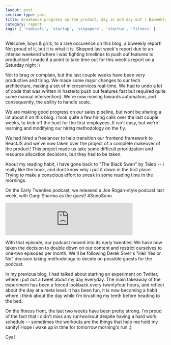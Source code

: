 ```yaml
---
layout: post
section-type: post
title: Breakneck progress on the product, day in and day out | Biweekly Report 140, 141
category: report
tags: [ 'radicali', 'startup', 'singapore', 'startup', 'fitness' ]
---
```


Welcome, boys & girls, to a rare occurence on this blog, a biweekly report! Not proud of it, but it is what it is. Skipped last week's report due to an intense weekend where i was fighting timelines to push out features to production! i made it a point to take time out for this week's report on a Saturday night :)

Not to brag or complain, but the last couple weeks have been very productive and tiring. We made some major changes to our tech architecture, making a set of microservices real-time. We had to undo a lot of code that was written in haste(to push out features fast but required quite some manual intervention). We're now moving towards automation, and consequently, the ability to handle scale.

We are making good progress on our sales pipeline, but wont be sharing a lot about it on this blog. i took quite a few hiring calls over the last couple weeks, to kick off the hunt for the first employees. It isn't easy, but we're learning and modifying our hiring methodology on the fly.

We had hired a freelancer to help transition our frontend framework to ReactJS and we've now taken over the project of a complete makeover of the product! This project made us take some difficult prioritization and resource allocation decisions, but they had to be taken.

About my reading habit, i have gone back to "The Black Swan" by Taleb -- i really like the book, and dont know why i put it down in the first place. Trying to make a conscious effort to sneak in some reading time in the mornings.

On the Early Twenties podcast, we released a Joe Rogan-style podcast last week, with Gargi Sharma as the guest! #SunoSuno

<iframe src="https://anchor.fm/earlytwenties/embed/episodes/Putting-yourself-out-there---being-okay-with-rejections---Guest-episode-with-Gargi-Sharma-e40sj1" height="102px" width="400px" frameborder="0" scrolling="no"></iframe>

With that episode, our podcast moved into its early twenties! We have now taken the decision to double down on our content and restrict ourselves to one-two episodes per month. We'll be following Derek Siver's "Hell Yes or No" decision taking methodology to decide on possible guests for the podcast.

In my previous blog, I had talked about starting an experiment on Twitter, where i put out a tweet about my day everyday. The main takeaway of the experiment has been a forced lookback every twentyfour hours, and reflect about the day at a meta level. It has been fun, it is now becoming a habit where i think about the day while i'm brushing my teeth before heading to the bed. 

On the fitness front, the last two weeks have been pretty strong. i'm proud of the fact that i didn't miss any run/workout despite having a hard work schedule -- sometimes the workouts are the things that help me hold my sanity! Hope i wake up in time for tomorrow morning's run :)

Cya!